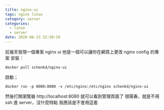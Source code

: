 ```yaml
---
title: nginx-ui
tags: nginx linux
category: server
categories:
  - linux
  - server
date: 2020-06-23 22:50:29
---
```


前幾天發現一個專案 nginx ui
他是一個可以讓你在網頁上更改 nginx config 的專案
安裝：
```
docker pull schenkd/nginx-ui
```

啟動；
```
docker run -p 8080:8080 -v /etc/nginx:/etc/nginx schenkd/nginx-ui
```

然後打開瀏覽器 http://localhost:8080 就可以看到管理頁面了
很陽春，就是不用 ssh 進 server，沒什麼特點
我應該是不會用這套
